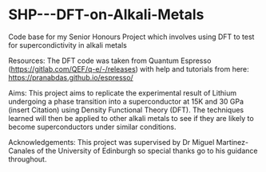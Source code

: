 # SHP---DFT-on-Alkali-Metals
Code base for my Senior Honours Project which involves using DFT to test for supercondictivity in alkali metals

Resources:
The DFT code was taken from Quantum Espresso (https://gitlab.com/QEF/q-e/-/releases) with help and tutorials from here: https://pranabdas.github.io/espresso/ 

Aims:
This project aims to replicate the experimental result of Lithium undergoing a phase transition into a superconductor at 15K and 30 GPa (insert Citation) using Density Functional Theory (DFT). The techniques learned will then be applied to other alkali metals to see if they are likely to become superconductors under similar conditions. 


Acknowledgements:
This project was supervised by Dr Miguel Martinez-Canales of the University of Edinburgh so special thanks go to his guidance throughout.
